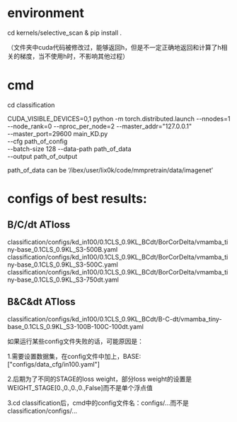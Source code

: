 # environment
cd kernels/selective_scan & pip install . 

（文件夹中cuda代码被修改过，能够返回h，但是不一定正确地返回和计算了h相关的梯度，当不使用h时，不影响其他过程）

# cmd
cd classification

CUDA_VISIBLE_DEVICES=0,1 python -m torch.distributed.launch --nnodes=1 --node_rank=0 --nproc_per_node=2 --master_addr="127.0.0.1" \
--master_port=29600 main_KD.py \
--cfg path_of_config \
--batch-size 128 --data-path path_of_data \
--output path_of_output

path_of_data can be ‘/ibex/user/lix0k/code/mmpretrain/data/imagenet’

# configs of best results:
## B/C/dt ATloss
  classification/configs/kd_in100/0.1CLS_0.9KL_BCdt/BorCorDelta/vmamba_tiny-base_0.1CLS_0.9KL_S3-500B.yaml
  classification/configs/kd_in100/0.1CLS_0.9KL_BCdt/BorCorDelta/vmamba_tiny-base_0.1CLS_0.9KL_S3-500C.yaml
  classification/configs/kd_in100/0.1CLS_0.9KL_BCdt/BorCorDelta/vmamba_tiny-base_0.1CLS_0.9KL_S3-750dt.yaml
## B&C&dt ATloss
  classification/configs/kd_in100/0.1CLS_0.9KL_BCdt/B-C-dt/vmamba_tiny-base_0.1CLS_0.9KL_S3-100B-100C-100dt.yaml 

如果运行某些config文件失败的话，可能原因是：

1.需要设置数据集，在config文件中加上，BASE: ["configs/data_cfg/in100.yaml"]

2.后期为了不同的STAGE的loss weight，部分loss weight的设置是WEIGHT_STAGE[0.,0.,0.,0.,False]而不是单个浮点值

3.cd classification后，cmd中的config文件名：configs/...而不是classification/configs/...
